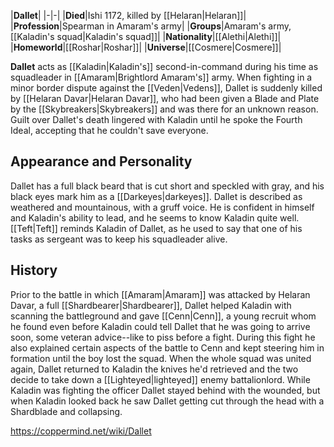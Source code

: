 |**Dallet**|
|-|-|
|**Died**|Ishi 1172, killed by [[Helaran\|Helaran]]|
|**Profession**|Spearman in Amaram's army|
|**Groups**|Amaram's army, [[Kaladin's squad\|Kaladin's squad]]|
|**Nationality**|[[Alethi\|Alethi]]|
|**Homeworld**|[[Roshar\|Roshar]]|
|**Universe**|[[Cosmere\|Cosmere]]|

**Dallet** acts as [[Kaladin\|Kaladin's]] second-in-command during his time as squadleader in [[Amaram\|Brightlord Amaram's]] army.
When fighting in a minor border dispute against the [[Veden\|Vedens]], Dallet is suddenly killed by [[Helaran Davar\|Helaran Davar]], who had been given a Blade and Plate by the [[Skybreakers\|Skybreakers]] and was there for an unknown reason. Guilt over Dallet's death lingered with Kaladin until he spoke the Fourth Ideal, accepting that he couldn't save everyone.

## Appearance and Personality
Dallet has a full black beard that is cut short and speckled with gray, and his black eyes mark him as a [[Darkeyes\|darkeyes]]. Dallet is described as weathered and mountainous, with a gruff voice. He is confident in himself and Kaladin's ability to lead, and he seems to know Kaladin quite well. [[Teft\|Teft]] reminds Kaladin of Dallet, as he used to say that one of his tasks as sergeant was to keep his squadleader alive.

## History
Prior to the battle in which [[Amaram\|Amaram]] was attacked by Helaran Davar, a full [[Shardbearer\|Shardbearer]], Dallet helped Kaladin with scanning the battleground and gave [[Cenn\|Cenn]], a young recruit whom he found even before Kaladin could tell Dallet that he was going to arrive soon, some veteran advice--like to piss before a fight. During this fight he also explained certain aspects of the battle to Cenn and kept steering him in formation until the boy lost the squad. When the whole squad was united again, Dallet returned to Kaladin the knives he'd retrieved and the two decide to take down a [[Lighteyed\|lighteyed]] enemy battalionlord. While Kaladin was fighting the officer Dallet stayed behind with the wounded, but when Kaladin looked back he saw Dallet getting cut through the head with a Shardblade and collapsing.



https://coppermind.net/wiki/Dallet